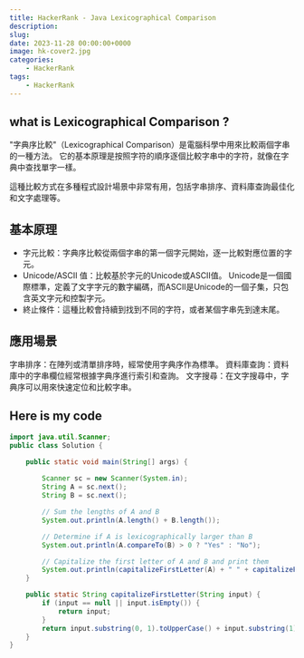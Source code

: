 ```yaml
---
title: HackerRank - Java Lexicographical Comparison
description:
slug:
date: 2023-11-28 00:00:00+0000
image: hk-cover2.jpg
categories:
    - HackerRank
tags:
    - HackerRank
---
```


## what is Lexicographical Comparison ?

"字典序比較"（Lexicographical Comparison）是電腦科學中用來比較兩個字串的一種方法。 它的基本原理是按照字符的順序逐個比較字串中的字符，就像在字典中查找單字一樣。 

這種比較方式在多種程式設計場景中非常有用，包括字串排序、資料庫查詢最佳化和文字處理等。

## 基本原理

* 字元比較：字典序比較從兩個字串的第一個字元開始，逐一比較對應位置的字元。
* Unicode/ASCII 值：比較基於字元的Unicode或ASCII值。 Unicode是一個國際標準，定義了文字字元的數字編碼，而ASCII是Unicode的一個子集，只包含英文字元和控製字元。
* 終止條件：這種比較會持續到找到不同的字符，或者某個字串先到達末尾。

## 應用場景
字串排序：在陣列或清單排序時，經常使用字典序作為標準。
資料庫查詢：資料庫中的字串欄位經常根據字典序進行索引和查詢。
文字搜尋：在文字搜尋中，字典序可以用來快速定位和比較字串。

## Here is my code

```java
import java.util.Scanner;
public class Solution {

    public static void main(String[] args) {
        
        Scanner sc = new Scanner(System.in);
        String A = sc.next();
        String B = sc.next();

        // Sum the lengths of A and B
        System.out.println(A.length() + B.length());

        // Determine if A is lexicographically larger than B
        System.out.println(A.compareTo(B) > 0 ? "Yes" : "No");

        // Capitalize the first letter of A and B and print them
        System.out.println(capitalizeFirstLetter(A) + " " + capitalizeFirstLetter(B));
    }

    public static String capitalizeFirstLetter(String input) {
        if (input == null || input.isEmpty()) {
            return input;
        }
        return input.substring(0, 1).toUpperCase() + input.substring(1);
    }
}
```